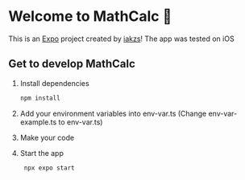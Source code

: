 # Welcome to MathCalc 👋

This is an [Expo](https://expo.dev) project created by [iakzs](https://github.com/iakzs)!
The app was tested on iOS

## Get to develop MathCalc

1. Install dependencies

   ```bash
   npm install
   ```
2. Add your environment variables into env-var.ts (Change env-var-example.ts to env-var.ts)

3. Make your code

4. Start the app

   ```bash
    npx expo start
   ```
